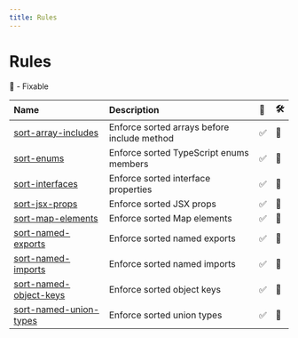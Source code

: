 ```yaml
---
title: Rules
---
```


# Rules

🔧 - Fixable

| Name                                              | Description                                 | 💼  | 🛠   |
| :------------------------------------------------ | :------------------------------------------ | :-- | :-- |
| [sort-array-includes](/rules/sort-array-includes) | Enforce sorted arrays before include method | ✅  | 🔧  |
| [sort-enums](/rules/sort-enums)                   | Enforce sorted TypeScript enums members     | ✅  | 🔧  |
| [sort-interfaces](/rules/sort-interfaces)         | Enforce sorted interface properties         | ✅  | 🔧  |
| [sort-jsx-props](/rules/sort-jsx-props)           | Enforce sorted JSX props                    | ✅  | 🔧  |
| [sort-map-elements](/rules/sort-map-elements)     | Enforce sorted Map elements                 | ✅  | 🔧  |
| [sort-named-exports](/rules/sort-named-exports)   | Enforce sorted named exports                | ✅  | 🔧  |
| [sort-named-imports](/rules/sort-named-imports)   | Enforce sorted named imports                | ✅  | 🔧  |
| [sort-named-object-keys](/rules/sort-object-keys) | Enforce sorted object keys                  | ✅  | 🔧  |
| [sort-named-union-types](/rules/sort-union-types) | Enforce sorted union types                  | ✅  | 🔧  |
